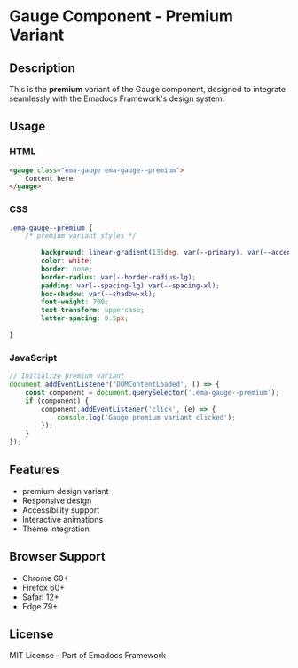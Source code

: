 # Gauge Component - Premium Variant

## Description
This is the **premium** variant of the Gauge component, designed to integrate seamlessly with the Emadocs Framework's design system.

## Usage

### HTML
```html
<gauge class="ema-gauge ema-gauge--premium">
    Content here
</gauge>
```

### CSS
```css
.ema-gauge--premium {
    /* premium variant styles */
    
        background: linear-gradient(135deg, var(--primary), var(--accent));
        color: white;
        border: none;
        border-radius: var(--border-radius-lg);
        padding: var(--spacing-lg) var(--spacing-xl);
        box-shadow: var(--shadow-xl);
        font-weight: 700;
        text-transform: uppercase;
        letter-spacing: 0.5px;
    
}
```

### JavaScript
```javascript
// Initialize premium variant
document.addEventListener('DOMContentLoaded', () => {
    const component = document.querySelector('.ema-gauge--premium');
    if (component) {
        component.addEventListener('click', (e) => {
            console.log('Gauge premium variant clicked');
        });
    }
});
```

## Features
- premium design variant
- Responsive design
- Accessibility support
- Interactive animations
- Theme integration

## Browser Support
- Chrome 60+
- Firefox 60+
- Safari 12+
- Edge 79+

## License
MIT License - Part of Emadocs Framework
